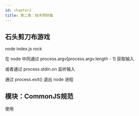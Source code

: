```yaml
---
id: chapter2
title: 第二章：技术预研篇
---
```


## 石头剪刀布游戏

node index.js rock

在 node 中同通过 process.argv[process.argv.length - 1] 获取输入

或者通过 process.stdin.on 监听输入

通过 process.exit() 退出 node 进程

## 模块：CommonJS规范

使用 <script /> 加载/运行 JS 的缺陷：

- 脚本变多时，需要手动管理加载顺序
- 不同脚本之间逻辑调用，需要通过全局变量的方式
- 运行环境没有 html 无法执行

CommonJS 模块规范

- JavaScript 社区发起，在 Node.js 上应用并推广
- 后续也影响到了浏览器端 JavaScript，比如 webpack 也支持 CommonJS

exports 与多次 require 为**同一个引用**

```jsx
// 输出 { foo: 'foo', bar: 'bar' }
exports.foo = 'foo';
exports.bar = 'bar';

// 另一个文件
// 输出 function
exports.foo = 'foo';
exports.bar = 'bar';
module.exports = function() {};
```

node 还不支持 es6 module

## Node.js 内置模块

![imgs/2020-04-13_20.37.25.png](imgs/2020-04-13_20.37.25.png)

**OS 模块**

V8 引擎将调用 OS 能力封装为 V8 变量，使得 JS 代码可访问 OS 底层

**EventEmitter**

观察者模式（对象之间通信）

- addEventListener
- removeEventListener

观察者模式 调用 vs 抛事件

抛事件

- 不知道被通知者存在
- 没有人听还能继续下去

## 异步：非阻塞I/O

异步一般指的是编程的方式；非阻塞 IO 是底层机制的名字。

- I/O 即 Input/Output，一个系统的输入和输出。
- 阻塞 I/O 和非阻塞 I/O 的区别就在于系统接收输入再到输出期间，能不能接收其他输入。

![imgs/2020-04-13_21.19.11.png](imgs/2020-04-13_21.19.11.png)

## 异步：异步编程之callback

回调函数格式规范：error-first callback = node-style callback

在异步任务里 throw Error 不能被外层 catch 到，因为是全新的调用栈，所以需要 callback 传递。

callback 问题：回调地狱；不能很好处理异步并发

## 异步：异步编程之Promise、async/await

**Promise**

状态机：pending、fulfilled / resolved、rejected

- resolved 状态的 Promise 会回调后面的第一个 .then
- rejected 状态的 Promise 会回调后面的第一个 .catch
- 任何一个 rejected 状态且后面没有 .catch 的 Promise，都会造成浏览器 /node 环境的全局错误

执行 then 和 catch 会返回一个新 Promise，该 Promise 最终状态根据 **then 和 catch 的回调函数的执行结果**决定

- 如果回调函数最终是 throw，该 Promise 是 rejected 状态
- 如果回调函数最终是 return，该 Promise 是 resolved 状态
- 但如果回调函数最终 return 了一个 Promise ，该 Promise 会和回调函数 return 的 Promise 状态保持一致

**async/await**

- async function 是 Promise 的语法糖封装
- 异步编程的终极方案 – 以同步的方式写异步
- try-catch 可以获取 await 所得到的错误

这里抓到错误的其实不是try catch，而是await语法被编译后，实际上由Promise的catch抓到。

## HTTP：简单实现一个HTTP服务器

利用 http 模块 http.createServer

npm httpserver 模块可以快速实现本地 http 服务

利用 url 模块识别 url

querystring 解析出 query 参数

## HTTP：express

核心功能：

- 路由 (把请求包分发到不同的单元处理)
- request/response 简化

    request: pathname、query 等

    response: send()、json()、jsonp() 等

- 中间件

    更好地组织流程代码

    **异步会打破 Express 的洋葱模型**
    next() 里执行异步函数后不等返回结果就马上执行next()下面的代码

## HTTP：koa

核心功能：

- Express 更极致的 request/response 简化
- 使用 async function 实现的中间件

    有“暂停执行”的能力；在异步的情况下也符合洋葱模型

- 精简内核，所有额外功能都移到中间件里实现（基础：完全实现🧅模型）

Express 门槛更低，Koa 更强大优雅

Express 封装更多东西，开发更快速，Koa 可定制型更高

## RPC 调用：什么是RPC调用？

Remote Procedure Call（远程过程调用）

和 Ajax 有什么相同点：

- 都是两个计算机之间的网络通信
- 需要双方约定一个数据格式

和 Ajax 有什么不同点：

- 不一定使用 DNS 作为寻址服务
- 应用层协议一般不使用 HTTP
- 基于 TCP 或 UDP 协议

    ![imgs/2020-04-14_20.19.43.png](imgs/2020-04-14_20.19.43.png)

TCP 通信方式

![imgs/2020-04-14_20.22.37.png](imgs/2020-04-14_20.22.37.png)

![imgs/2020-04-14_20.22.44.png](imgs/2020-04-14_20.22.44.png)

![imgs/2020-04-14_20.22.57.png](imgs/2020-04-14_20.22.57.png)

二进制协议

- 更小的数据包体积
- 更快的编解码速率

    ![imgs/2020-04-14_20.28.37.png](imgs/2020-04-14_20.28.37.png)

## RPC调用：Node.js Buffer编解码二进制数据包

Protocol Buffer 

- Google 研发的二进制协议编解码库
- 通过协议文件控制 Buffer 的格式

## RPC 调用：Node.js net建立多路复用的RPC通道

利用 net 模块 创建 socket，在 client 和 serve 分别连接 socket

单工/半双工的通信通道搭建

全双工的通信通道搭建

- 关键在于应用层协议需要有标记包号的字段（seq）
- 处理以下情况，需要有标记包长的字段：

    粘包、不完整包

- 错误处理